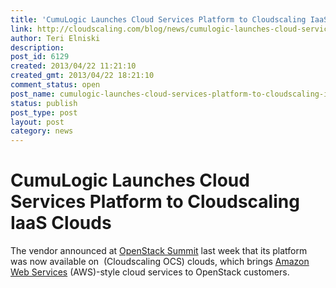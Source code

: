```yaml
---
title: 'CumuLogic Launches Cloud Services Platform to Cloudscaling IaaS Clouds'
link: http://cloudscaling.com/blog/news/cumulogic-launches-cloud-services-platform-to-cloudscaling-iaas-clouds/
author: Teri Elniski
description: 
post_id: 6129
created: 2013/04/22 11:21:10
created_gmt: 2013/04/22 18:21:10
comment_status: open
post_name: cumulogic-launches-cloud-services-platform-to-cloudscaling-iaas-clouds
status: publish
post_type: post
layout: post
category: news
---
```


# CumuLogic Launches Cloud Services Platform to Cloudscaling IaaS Clouds

The vendor announced at [OpenStack Summit](https://www.openstack.org/summit/portland-2013/) last week that its platform was now available on  (Cloudscaling OCS) clouds, which brings [Amazon Web Services](http://aws.amazon.com/) (AWS)-style cloud services to OpenStack customers.